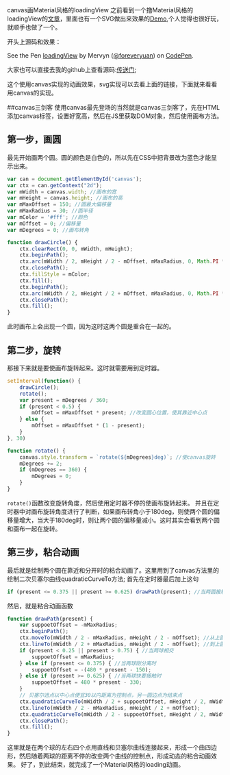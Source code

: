 canvas画Material风格的loadingView
之前看到一个撸Material风格的loadingView的[文章](http://androidwing.net/index.php/73)，里面也有一个SVG做出来效果的[Demo](https://material.uplabs.com/posts/material-loader-interface),个人觉得也很好玩，就顺手也做了一个。

开头上源码和效果：

<p data-height="265" data-theme-id="0" data-slug-hash="GjrzXK" data-default-tab="js,result" data-user="foreveryuan" data-embed-version="2" class="codepen">See the Pen <a href="http://codepen.io/foreveryuan/pen/GjrzXK/">loadingView</a> by Mervyn (<a href="http://codepen.io/foreveryuan">@foreveryuan</a>) on <a href="http://codepen.io">CodePen</a>.</p>
<script async src="//assets.codepen.io/assets/embed/ei.js"></script>

大家也可以直接去我的github上查看源码:[传送门]();

这个使用canvas实现的动画效果，svg实现可以去看上面的链接，下面就来看看用canvas的实现。

##canvas三剑客
使用canvas最先登场的当然就是canvas三剑客了，先在HTML添加canvas标签，设置好宽高，然后在JS里获取DOM对象，然后使用画布方法。

## 第一步，画圆
最先开始画两个圆。圆的颜色是白色的，所以先在CSS中把背景改为蓝色才能显示出来。
```javascript
var can = document.getElementById('canvas');
var ctx = can.getContext("2d");
var mWidth = canvas.width; //画布的宽
var mHeight = canvas.height; //画布的高
var mMaxOffset = 150; //圆最大偏移量
var mMaxRadius = 30; //圆半径
var mColor = '#fff'; //颜色
var mOffset = 0; //偏移量
var mDegrees = 0; //画布转角

function drawCircle() {
    ctx.clearRect(0, 0, mWidth, mHeight);
    ctx.beginPath();
    ctx.arc(mWidth / 2, mHeight / 2 - mOffset, mMaxRadius, 0, Math.PI * 2); //在中心点上方mOffset处画圆
    ctx.closePath();
    ctx.fillStyle = mColor;
    ctx.fill();
    ctx.beginPath();
    ctx.arc(mWidth / 2, mHeight / 2 + mOffset, mMaxRadius, 0, Math.PI * 2); //在中心点下方mOffset处画圆
    ctx.closePath();
    ctx.fill();
}
```
此时画布上会出现一个圆，因为这时这两个圆是重合在一起的。

## 第二步，旋转
那接下来就是要使画布旋转起来。这时就需要用到定时器。
```javascript
setInterval(function() {
    drawCircle();
    rotate();
    var present = mDegrees / 360;
    if (present < 0.5) {
        mOffset = mMaxOffset * present; //改变圆心位置，使其靠近中心点
    } else {
        mOffset = mMaxOffset * (1 - present);
    }
}, 30)

function rotate() {
    canvas.style.transform = `rotate(${mDegrees}deg)`; //使canvas旋转
    mDegrees += 2;
    if (mDegrees == 360) {
        mDegrees = 0;
    }
}
```
`rotate()`函数改变旋转角度，然后使用定时器不停的使画布旋转起来。
并且在定时器中对画布旋转角度进行了判断，如果画布转角小于180deg，则使两个圆的偏移量增大，当大于180deg时，则让两个圆的偏移量减小。这时其实会看到两个圆和画布一起在旋转。

## 第三步，粘合动画
最后就是绘制两个圆在靠近和分开时的粘合动画了。这里用到了canvas方法里的绘制二次贝塞尔曲线quadraticCurveTo方法;
首先在定时器最后加上这句
```javascript
if (present <= 0.375 || present >= 0.625) drawPath(present); //当两圆接触时绘制粘合动画
```
然后，就是粘合动画函数
```javascript
function drawPath(present) {
    var suppoetOffset = -mMaxRadius;
    ctx.beginPath();
    ctx.moveTo(mWidth / 2 - mMaxRadius, mHeight / 2 - mOffset); //从上圆最左点开始画线
    ctx.lineTo(mWidth / 2 + mMaxRadius, mHeight / 2 - mOffset); //到上圆最右点
    if (present < 0.25 || present > 0.75) { //当两球相交
        suppoetOffset = mMaxRadius;
    } else if (present <= 0.375) { //当两球刚分离时
        suppoetOffset = -(480 * present - 150);
    } else if (present >= 0.625) { //当两球快要接触时
        suppoetOffset = 480 * present - 330;
    }
    // 贝塞尔选点以中心点便宜30以内距离为控制点，另一圆边点为结束点
    ctx.quadraticCurveTo(mWidth / 2 + suppoetOffset, mHeight / 2, mWidth / 2 + mMaxRadius, mHeight / 2 + mOffset);
    ctx.lineTo(mWidth / 2 - mMaxRadius, mHeight / 2 + mOffset);
    ctx.quadraticCurveTo(mWidth / 2 - suppoetOffset, mHeight / 2, mWidth / 2 - mMaxRadius, mHeight / 2 - mOffset);
    ctx.closePath();
    ctx.fill();
}
```

这里就是在两个球的左右四个点用直线和贝塞尔曲线连接起来，形成一个曲四边形，然后随着两球的距离不停的改变两个曲线的控制点，形成动态的粘合动画效果。
好了，到此结束，就完成了一个Material风格的loading动画。
